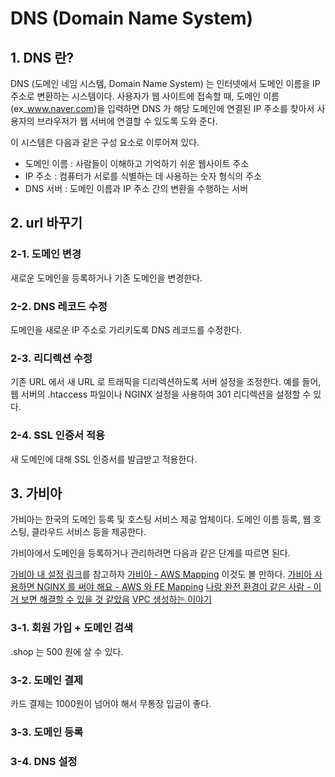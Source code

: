 # DNS (Domain Name System)

## 1. DNS 란?
DNS (도메인 네임 시스템, Domain Name System) 는 인터넷에서 도메인 이름을 IP 주소로 변환하는 시스템이다. 사용자가 웹 사이트에 접속할 때, 도메인 이름(ex_www.naver.com)을 입력하면 DNS 가 해당 도메인에 연결된 IP 주소를 찾아서 사용자의 브라우저가 웹 서버에 연결할 수 있도록 도와 준다.

이 시스템은 다음과 같은 구성 요소로 이루어져 있다.
- 도메인 이름 : 사람들이 이해하고 기억하기 쉬운 웹사이트 주소
- IP 주소 : 컴퓨터가 서로를 식별하는 데 사용하는 숫자 형식의 주소
- DNS 서버 : 도메인 이름과 IP 주소 간의 변환을 수행하는 서버

## 2. url 바꾸기

### 2-1. 도메인 변경
새로운 도메인을 등록하거나 기존 도메인을 변경한다.

### 2-2. DNS 레코드 수정
도메인을 새로운 IP 주소로 가리키도록 DNS 레코드를 수정한다.

### 2-3. 리디렉션 수정
기존 URL 에서 새 URL 로 트래픽을 디리렉션하도록 서버 설정을 조정한다. 예를 들어, 웹 서버의 .htaccess 파일이나 NGINX 설정을 사용하여 301 리디렉션을 설정할 수 있다.

### 2-4. SSL 인증서 적용
새 도메인에 대해 SSL 인증서를 발급받고 적용한다.

## 3. 가비아
가비아는 한국의 도메인 등록 및 호스팅 서비스 제공 업체이다. 도메인 이름 등록, 웹 호스팅, 클라우드 서비스 등을 제공한다.

가비아에서 도메인을 등록하거나 관리하려면 다음과 같은 단계를 따르면 된다.

[가비아 내 설정 링크](https://customer.gabia.com/manual/hosting/324/4457)를 참고하자
[가비아 - AWS Mapping](https://jindevelopetravel0919.tistory.com/189) 이것도 볼 만하다.
[가비아 사용하면 NGINX 를 써야 해요 - AWS 와 FE Mapping](https://jindevelopetravel0919.tistory.com/192)
[나랑 완전 환경이 같은 사람 - 이거 보면 해결할 수 있을 것 같았음](https://velog.io/@server30sopt/EC2-HTTPS%EB%A1%9C-%EC%97%B0%EA%B2%B0%ED%95%98%EA%B8%B0)
[VPC 생성하는 이야기](https://my-studyroom.tistory.com/entry/AWS-VPC-%EC%83%9D%EC%84%B1%ED%95%98%EA%B8%B0)
### 3-1. 회원 가입 + 도메인 검색
.shop 는 500 원에 살 수 있다.

### 3-2. 도메인 결제
카드 결제는 1000원이 넘어야 해서 무통장 입금이 좋다.

### 3-3. 도메인 등록

### 3-4. DNS 설정